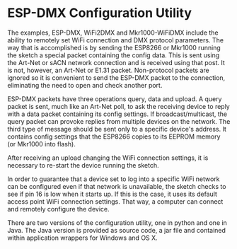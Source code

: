 # ESP-DMX Configuration Utility

The examples, ESP-DMX, WiFi2DMX and Mkr1000-WiFiDMX include the ability to remotely set WiFi connection and DMX protocol parameters.  The way that is accomplished is by sending the ESP8266 or Mkr1000 running the sketch a special packet containing the config data.  This is sent using the Art-Net or sACN network connection and is received using that post.  It is not, however, an Art-Net or E1.31 packet.  Non-protocol packets are ignored so it is convenient to send the ESP-DMX packet to the connection, eliminating the need to open and check another port.

ESP-DMX packets have three operations query, data and upload.  A query packet is sent, much like an Art-Net poll, to ask the receiving device to reply with a data packet containing its config settings.  If broadcast/multicast, the query packet can provoke replies from multiple devices on the network.  The third type of message should be sent only to a specific device's address.  It contains config settings that the ESP8266 copies to its EEPROM memory (or Mkr1000 into flash).

After receiving an upload changing the WiFi connection settings, it is necessary to re-start the device running the sketch.

In order to guarantee that a device set to log into a specific WiFi network can be configured even if that network is unavailable, the sketch checks to see if pin 16 is low when it starts up.  If this is the case, it uses its default access point WiFi connection settings.  That way, a computer can connect and remotely configure the device.

There are two versions of the configuration utility, one in python and one in Java.  The Java version is provided as source code, a jar file and contained within application wrappers for Windows and OS X.